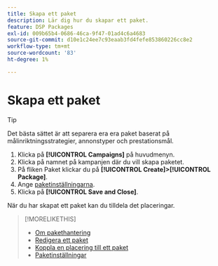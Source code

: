 ```yaml
---
title: Skapa ett paket
description: Lär dig hur du skapar ett paket.
feature: DSP Packages
exl-id: 009b65b4-0686-46ca-9f47-01ad4c6a4683
source-git-commit: d10e1c24ee7c93eaab3fd4fefe853860226cc8e2
workflow-type: tm+mt
source-wordcount: '83'
ht-degree: 1%

---
```


# Skapa ett paket

>[!TIP]
>
>Det bästa sättet är att separera era era paket baserat på målinriktningsstrategier, annonstyper och prestationsmål.

1. Klicka på **[!UICONTROL Campaigns]** på huvudmenyn.
1. Klicka på namnet på kampanjen där du vill skapa paketet.
1. På fliken Paket klickar du på **[!UICONTROL Create]>[!UICONTROL Package]**.
1. Ange [paketinställningarna](package-settings.md).
1. Klicka på **[!UICONTROL Save and Close]**.

När du har skapat ett paket kan du tilldela det placeringar.

>[!MORELIKETHIS]
>
>* [Om pakethantering](package-about.md)
>* [Redigera ett paket](package-edit.md)
>* [Koppla en placering till ett paket](package-attach-placement.md)
>* [Paketinställningar](package-settings.md)

